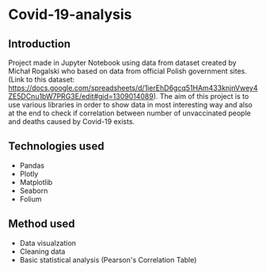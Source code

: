 # Covid-19-analysis

## Introduction
Project made in Jupyter Notebook using data from dataset created by Michał Rogalski  who based on data from official Polish government sites. (Link to this dataset: https://docs.google.com/spreadsheets/d/1ierEhD6gcq51HAm433knjnVwey4ZE5DCnu1bW7PRG3E/edit#gid=1309014089). The aim of this project is to use various libraries in order to show data in most interesting way and also at the end to check if correlation between number of unvaccinated people and deaths caused by Covid-19 exists.

## Technologies used
  * Pandas
  * Plotly
  * Matplotlib
  * Seaborn
  * Folium
  
## Method used
  * Data visualzation
  * Cleaning data
  * Basic statistical analysis (Pearson's Correlation Table)
